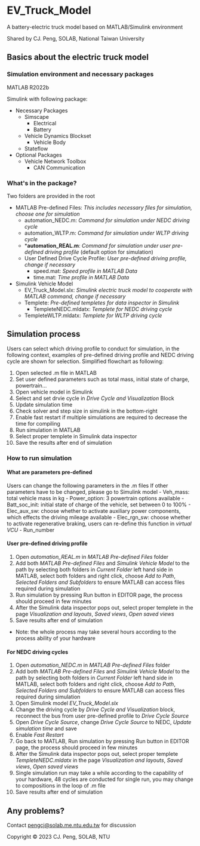 # EV_Truck_Model
A battery-electric truck model based on MATLAB/Simulink environment

Shared by CJ. Peng, SOLAB, National Taiwan University

## Basics about the electric truck model
### Simulation environment and necessary packages

MATLAB R2022b

Simulink with following package:
- Necessary Packages
	- Simscape
		- Electrical
		- Battery
	- Vehicle Dynamics Blockset
 		- Vehicle Body
  - Stateflow
- Optional Packages
	- Vehicle Network Toolbox
 		- CAN Communication

### What's in the package?
Two folders are provided in the root
- MATLAB Pre-defined Files: _This includes necessary files for simulation, choose one for simulation_
	- automation_NEDC.m: _Command for simulation under NEDC driving cycle_
  - automation_WLTP.m: _Command for simulation under WLTP driving cycle_
  - ***automation_REAL.m**: _Command for simulation under user pre-defined driving profile_ (default option for simulation)
  - User Defined Drive Cycle Profile: _User pre-defined driving profile, change if necessary_
  	- speed.mat: _Speed profile in MATLAB Data_
  	- time.mat: _Time profile in MATLAB Data_
- Simulink Vehicle Model
	- EV_Truck_Model.slx: _Simulink electric truck model to cooperate with MATLAB command, change if necessary_
	- Templete: _Pre-defined templetes for data inspector in Simulink_
		- TempleteNEDC.mldatx: _Templete for NEDC driving cycle_
    - TempleteWLTP.mldatx: _Templete for WLTP driving cycle_

## Simulation process
Users can select which driving profile to conduct for simulation, in the following context, examples of pre-defined driving profile and NEDC driving cycle are shown for selection. Simplified flowchart as following:
1. Open selected .m file in MATLAB
2. Set user defined parameters such as total mass, initial state of charge, powertrain...
3. Open vehicle model in Simulink
4. Select and set drvie cycle in _Drive Cycle and Visualization_ Block
5. Update simulation time
6. Check solver and step size in simulink in the bottom-right
7. Enable fast restart if multiple simulations are required to decrease the time for compiling
8. Run simulation in MATLAB
9. Select proper templete in Simulink data inspector
10. Save the results after end of simulation
### How to run simulation
#### What are parameters pre-defined
Users can change the following parameters in the .m files
If other parameters have to be changed, please go to Simulink model
	- Veh_mass: total vehicle mass in kg
	- Power_option: 3 powertrain options available
	- Batt_soc_init: initial state of charge of the vehicle, set between 0 to 100%
	- Elec_aux_sw: choose whether to activate auxiliary power components, which effects the driving mileage available
	- Elec_rgn_sw: choose whether to activate regenerative braking, users can re-define this function in _virtual VCU_
	- Run_number
#### User pre-defined driving profile
1. Open _automation_REAL.m_ in _MATLAB Pre-defined Files_ folder
2. Add both _MATLAB Pre-defined Files_ and _Simulink Vehicle Model_ to the path by selecting both folders in _Current Folder_ left hand side in MATLAB, select both folders and right click, choose _Add to Path_, _Selected Folders and Subfolders_ to ensure MATLAB can access files required during simulation
3. Run simulation by pressing Run button in EDITOR page, the process should proceed in few minutes
4. After the Simulink data inspector pops out, select proper templete in the page _Visualization and layouts_, _Saved views_, _Open saved views_
5. Save results after end of simulation
* Note: the whole process may take several hours according to the process ability of your hardware
#### For NEDC driving cycles
1. Open _automation_NEDC.m_ in _MATLAB Pre-defined Files_ folder
2. Add both _MATLAB Pre-defined Files_ and _Simulink Vehicle Model_ to the path by selecting both folders in _Current Folder_ left hand side in MATLAB, select both folders and right click, choose _Add to Path_, _Selected Folders and Subfolders_ to ensure MATLAB can access files required during simulation
3. Open Simulink model _EV_Truck_Model.slx_
4. Change the driving cycle by _Drive Cycle and Visualization_ block, reconnect the bus from user pre-defined profile to _Drive Cycle Source_
5. Open _Drive Cycle Source_, change _Drive Cycle Source_ to NEDC, _Update simulation time_ and save
6. Enable _Fast Restart_
7. Go back to MATLAB, Run simulation by pressing Run button in EDITOR page, the process should proceed in few minutes
8. After the Simulink data inspector pops out, select proper templete _TempleteNEDC.mldatx_ in the page _Visualization and layouts_, _Saved views_, _Open saved views_
9. Single simulation run may take a while according to the capability of your hardware, 48 cycles are conducted for single run, you may change to compositions in the loop of .m file
10. Save results after end of simulation

## Any problems?
Contact pengcj@solab.me.ntu.edu.tw for discussion

Copyright © 2023 CJ. Peng, SOLAB, NTU
